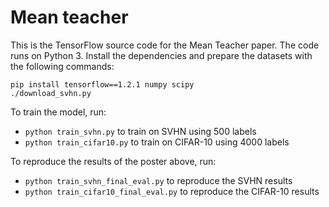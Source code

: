 # Mean teacher

This is the TensorFlow source code for the Mean Teacher paper. The code runs on Python 3. Install the dependencies and prepare the datasets with the following commands:

```
pip install tensorflow==1.2.1 numpy scipy
./download_svhn.py
```

To train the model, run:

* `python train_svhn.py` to train on SVHN using 500 labels
* `python train_cifar10.py` to train on CIFAR-10 using 4000 labels

To reproduce the results of the poster above, run:

* `python train_svhn_final_eval.py` to reproduce the SVHN results
* `python train_cifar10_final_eval.py` to reproduce the CIFAR-10 results
